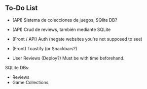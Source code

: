 ## To-Do List
- (API) Sistema de colecciones de juegos, SQlite DB?
- (API) Crud de reviews, también mediante SQLite 
- (Front / API) Auth (negate websites you're not supposed to see)
- (Front) Toastify (or Snackbars?)

- User Reviews (Deploy?) Must be with time beforehand. 

SQLite DBs:
- Reviews 
- Game Collections